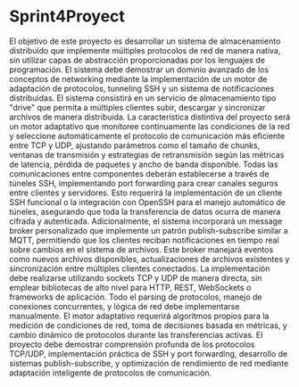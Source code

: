 # Sprint4Proyect

El objetivo de este proyecto es desarrollar un sistema de almacenamiento distribuido que implemente múltiples protocolos de red de manera nativa, sin utilizar capas de abstracción proporcionadas por los lenguajes de programación. El sistema debe demostrar un dominio avanzado de los conceptos de networking mediante la implementación de un motor de adaptación de protocolos, tunneling SSH y un sistema de notificaciones distribuidas.
El sistema consistirá en un servicio de almacenamiento tipo "drive" que permita a múltiples clientes subir, descargar y sincronizar archivos de manera distribuida. La característica distintiva del proyecto será un motor adaptativo que monitoree continuamente las condiciones de la red y seleccione automáticamente el protocolo de comunicación más eficiente entre TCP y UDP, ajustando parámetros como el tamaño de chunks, ventanas de transmisión y estrategias de retransmisión según las métricas de latencia, pérdida de paquetes y ancho de banda disponible.
Todas las comunicaciones entre componentes deberán establecerse a través de túneles SSH, implementando port forwarding para crear canales seguros entre clientes y servidores. Esto requerirá la implementación de un cliente SSH funcional o la integración con OpenSSH para el manejo automático de túneles, asegurando que toda la transferencia de datos ocurra de manera cifrada y autenticada.
Adicionalmente, el sistema incorporará un message broker personalizado que implemente un patrón publish-subscribe similar a MQTT, permitiendo que los clientes reciban notificaciones en tiempo real sobre cambios en el sistema de archivos. Este broker manejará eventos como nuevos archivos disponibles, actualizaciones de archivos existentes y sincronización entre múltiples clientes conectados.
La implementación debe realizarse utilizando sockets TCP y UDP de manera directa, sin emplear bibliotecas de alto nivel para HTTP, REST, WebSockets o frameworks de aplicación. Todo el parsing de protocolos, manejo de conexiones concurrentes, y lógica de red debe implementarse manualmente. El motor adaptativo requerirá algoritmos propios para la medición de condiciones de red, toma de decisiones basada en métricas, y cambio dinámico de protocolos durante las transferencias activas.
El proyecto debe demostrar comprensión profunda de los protocolos TCP/UDP, implementación práctica de SSH y port forwarding, desarrollo de sistemas publish-subscribe, y optimización de rendimiento de red mediante adaptación inteligente de protocolos de comunicación.